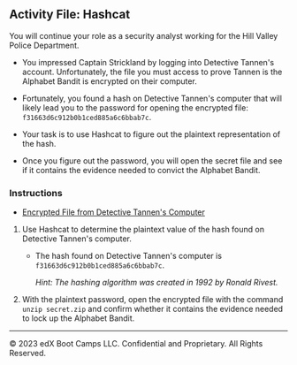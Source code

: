 ## Activity File: Hashcat 

You will continue your role as a security analyst working for the Hill Valley Police Department. 

- You impressed Captain Strickland by logging into Detective Tannen's account. Unfortunately, the file you must access to prove Tannen is the Alphabet Bandit is encrypted on their computer.

- Fortunately, you found a hash on Detective Tannen's computer that will likely lead you to the password for opening the encrypted file: `f31663d6c912b0b1ced885a6c6bbab7c`.

- Your task is to use Hashcat to figure out the plaintext representation of the hash.

- Once you figure out the password, you will open the secret file and see if it contains the evidence needed to convict the Alphabet Bandit.

### Instructions

- [Encrypted File from Detective Tannen's Computer](../../../resources/secret.zip)

1. Use Hashcat to determine the plaintext value of the hash found on Detective Tannen's computer.

   - The hash found on Detective Tannen's computer is `f31663d6c912b0b1ced885a6c6bbab7c`.
   
       *Hint: The hashing algorithm was created in 1992 by Ronald Rivest.*

2. With the plaintext password, open the encrypted file with the command `unzip secret.zip` and confirm whether it contains the evidence needed to lock up the Alphabet Bandit. 

---

 © 2023 edX Boot Camps LLC. Confidential and Proprietary. All Rights Reserved.
